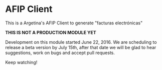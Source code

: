 # AFIP Client

This is a Argetina's AFIP Client to generate "facturas electrónicas"

**THIS IS NOT A PRODUCTION MODULE YET**

Development on this module started June 22, 2016. We are scheduling to release a beta version by July 15th, after that date we will be glad to hear suggestions, work on bugs and accept pull requests.

Keep watching!

